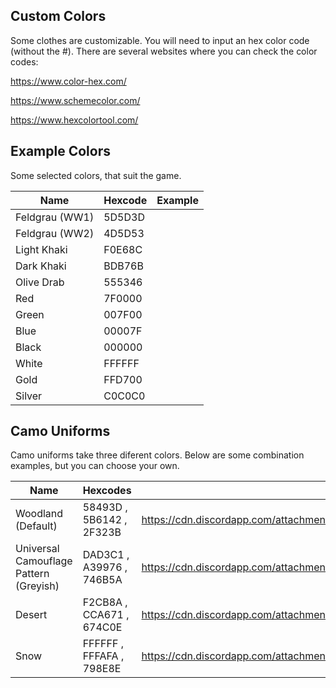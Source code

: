 ## Custom Colors
Some clothes are customizable. You will need to input an hex color code
(without the \#). There are several websites where you can check the
color codes:

<https://www.color-hex.com/>

<https://www.schemecolor.com/>

<https://www.hexcolortool.com/>

## Example Colors

Some selected colors, that suit the game.

| Name           | Hexcode | Example |
| -------------- | ------- | ------- |
| Feldgrau (WW1) | 5D5D3D  |         |
| Feldgrau (WW2) | 4D5D53  |         |
| Light Khaki    | F0E68C  |         |
| Dark Khaki     | BDB76B  |         |
| Olive Drab     | 555346  |         |
| Red            | 7F0000  |         |
| Green          | 007F00  |         |
| Blue           | 00007F  |         |
| Black          | 000000  |         |
| White          | FFFFFF  |         |
| Gold           | FFD700  |         |
| Silver         | C0C0C0  |         |

## Camo Uniforms

Camo uniforms take three diferent colors. Below are some combination
examples, but you can choose your own.

| Name                                   | Hexcodes                 | Example                                                                                      |
| -------------------------------------- | ------------------------ | -------------------------------------------------------------------------------------------- |
| Woodland (Default)                     | 58493D , 5B6142 , 2F323B | <https://cdn.discordapp.com/attachments/468979034571931650/540339952852926464/unknown.png"> | |
| Universal Camouflage Pattern (Greyish) | DAD3C1 , A39976 , 746B5A | <https://cdn.discordapp.com/attachments/476431280091955201/540343359852642314/unknown.png"> | |
| Desert                                 | F2CB8A , CCA671 , 674C0E | <https://cdn.discordapp.com/attachments/468979034571931650/540341036942098433/unknown.png"> | |
| Snow                                   | FFFFFF , FFFAFA , 798E8E | <https://cdn.discordapp.com/attachments/468979034571931650/540340795924807702/unknown.png"> | |